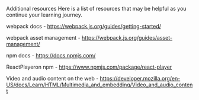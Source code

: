 Additional resources
Here is a list of resources that may be helpful as you continue your learning journey.

webpack docs - https://webpack.js.org/guides/getting-started/

webpack asset management - https://webpack.js.org/guides/asset-management/

npm docs - https://docs.npmjs.com/

ReactPlayeron npm - https://www.npmjs.com/package/react-player

Video and audio content on the web - https://developer.mozilla.org/en-US/docs/Learn/HTML/Multimedia_and_embedding/Video_and_audio_content